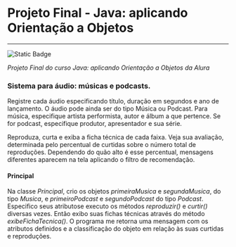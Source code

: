 # Projeto Final - Java: aplicando Orientação a Objetos

***

![Static Badge](https://img.shields.io/badge/Status-Done-dark_green)

*Projeto Final do curso Java: aplicando Orientação a Objetos da Alura*

### Sistema para áudio: músicas e podcasts.

Registre cada áudio especificando título, duração em segundos e ano de lançamento.
O áudio pode ainda ser do tipo Música ou Podcast. Para música, especifique artista performista,
autor e álbum a que pertence. Se for podcast, especifique produtor, apresentador e sua série.


Reproduza, curta e exiba a ficha técnica de cada faixa. Veja sua avaliação, determinada pelo percentual de curtidas sobre
o número total de reproduções. Dependendo do quão alto é esse percentual, mensagens diferentes
aparecem na tela aplicando o filtro de recomendação.

#### Principal

Na classe *Principal*, crio os objetos *primeiraMusica* e *segundaMusica*, do tipo *Musica*, e *primeiroPodcast* e *segundoPodcast*
do tipo *Podcast*. Especifico seus atributose executo os métodos *reproduzir()* e *curtir()* diversas vezes. Então exibo suas fichas técnicas através do método *exibeFichaTecnica()*. O programa me retorna uma mensagem com os
atributos definidos e a classificação do objeto em relação às suas curtidas e reproduções.
